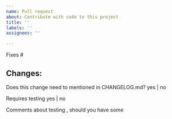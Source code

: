 ```yaml
---
name: Pull request
about: Contribute with code to this project
title: ''
labels: ''
assignees: ''

---
```



Fixes #

Changes:
-

Does this change need to mentioned in CHANGELOG.md?
yes | no

Requires testing
yes | no

Comments about testing , should you have some
